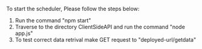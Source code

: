 To start the scheduler, Please follow the steps below:
1) Run the command "npm start"
2) Traverse to the directory ClientSideAPI and run the command "node app.js"
3) To test correct data retrival make GET request to "deployed-url/getdata" 